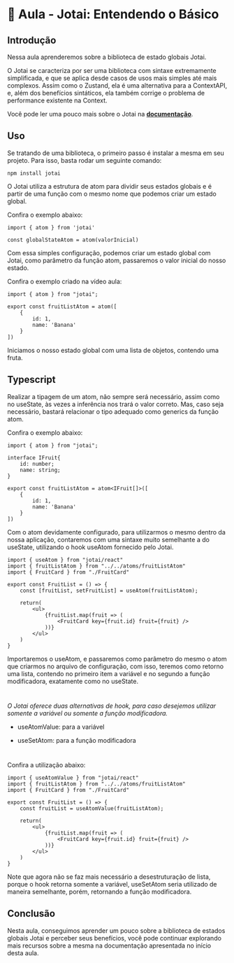# 📘 Aula - Jotai: Entendendo o Básico

## Introdução

Nessa aula aprenderemos sobre a biblioteca de estado globais Jotai.

O Jotai se caracteriza por ser uma biblioteca com sintaxe extremamente simplificada, e que se aplica desde casos de usos mais simples até mais complexos. Assim como o Zustand, ela é uma alternativa para a ContextAPI, e, além dos benefícios sintáticos, ela também corrige o problema de performance existente na Context.

Você pode ler uma pouco mais sobre o Jotai na **[documentação](https://jotai.org/docs/introduction)**.

## Uso

Se tratando de uma biblioteca, o primeiro passo é instalar a mesma em seu projeto. Para isso, basta rodar um seguinte comando:
```shell
npm install jotai
```
O Jotai utiliza a estrutura de atom para dividir seus estados globais e é partir de uma função com o mesmo nome que podemos criar um estado global.

Confira o exemplo abaixo:
```tsx
import { atom } from 'jotai'

const globalStateAtom = atom(valorInicial)
```
Com essa simples configuração, podemos criar um estado global com Jotai, como parâmetro da função atom, passaremos o valor inicial do nosso estado.

Confira o exemplo criado na vídeo aula:
```tsx
import { atom } from "jotai";

export const fruitListAtom = atom([
    {
        id: 1,
        name: 'Banana'
    }
])
```
Iniciamos o nosso estado global com uma lista de objetos, contendo uma fruta.

## Typescript

Realizar a tipagem de um atom, não sempre será necessário, assim como no useState, às vezes a inferência nos trará o valor correto. Mas, caso seja necessário, bastará relacionar o tipo adequado como generics da função atom. 

Confira o exemplo abaixo:⁠
```tsx
import { atom } from "jotai";

interface IFruit{
    id: number;
    name: string;
}

export const fruitListAtom = atom<IFruit[]>([
    {
        id: 1,
        name: 'Banana'
    }
])
```
Com o atom devidamente configurado, para utilizarmos o mesmo dentro da nossa aplicação, contaremos com uma sintaxe muito semelhante a do useState, utilizando o hook useAtom fornecido pelo Jotai.
```tsx
import { useAtom } from "jotai/react"
import { fruitListAtom } from "../../atoms/fruitListAtom"
import { FruitCard } from "./FruitCard"

export const FruitList = () => {
    const [fruitList, setFruitList] = useAtom(fruitListAtom);

    return(
        <ul>
            {fruitList.map(fruit => (
                <FruitCard key={fruit.id} fruit={fruit} />
            ))}            
        </ul>
    )
}
```
Importaremos o useAtom, e passaremos como parâmetro do mesmo o atom que criarmos no arquivo de configuração, com isso, teremos como retorno uma lista, contendo no primeiro item a variável e no segundo a função modificadora, exatamente como no useState.
#
_O Jotai oferece duas alternativas de hook, para caso desejemos utilizar somente a variável ou somente a função modificadora._
- useAtomValue: para a variável

- useSetAtom: para a função modificadora
#

Confira a utilização abaixo:
```tsx
import { useAtomValue } from "jotai/react"
import { fruitListAtom } from "../../atoms/fruitListAtom"
import { FruitCard } from "./FruitCard"

export const FruitList = () => {
    const fruitList = useAtomValue(fruitListAtom);

    return(
        <ul>
            {fruitList.map(fruit => (
                <FruitCard key={fruit.id} fruit={fruit} />
            ))}            
        </ul>
    )
}
```
Note que agora não se faz mais necessário a desestruturação de lista, porque o hook retorna somente a variável, useSetAtom seria utilizado de maneira semelhante, porém, retornando a função modificadora.

## Conclusão

Nesta aula, conseguimos aprender um pouco sobre a biblioteca de estados globais Jotai e perceber seus benefícios, você pode continuar explorando mais recursos sobre a mesma na documentação apresentada no início desta aula.
